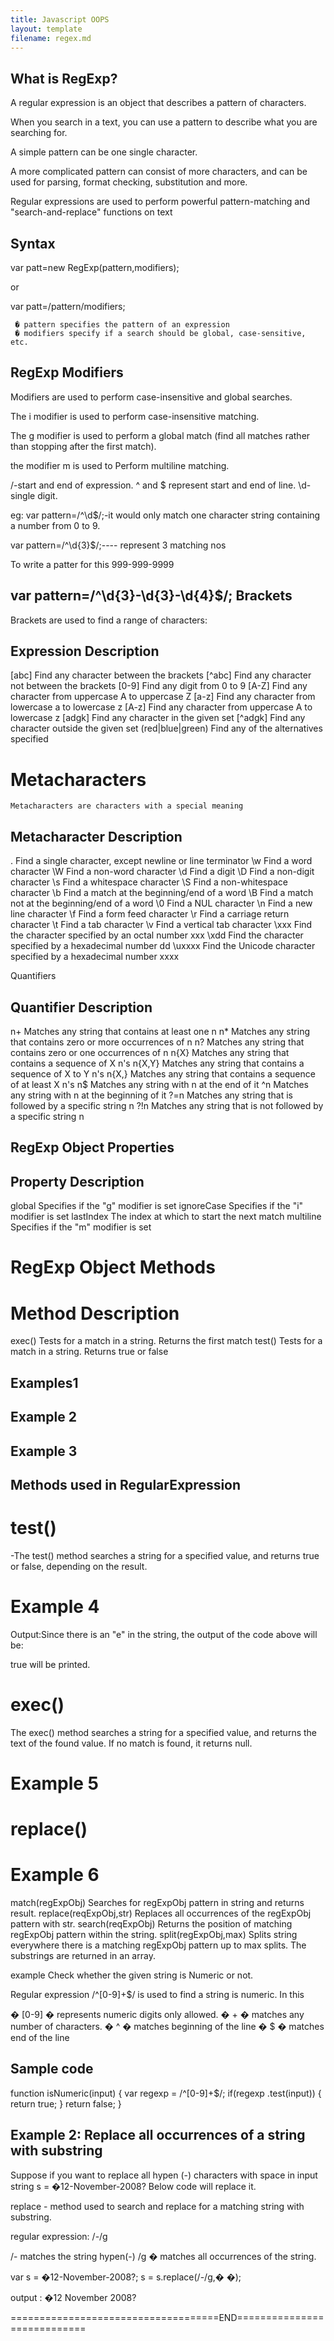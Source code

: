 ```yaml
---
title: Javascript OOPS
layout: template
filename: regex.md
--- 
```


What is RegExp?
------------------------
A regular expression is an object that describes a pattern of characters.

When you search in a text, you can use a pattern to describe what you are searching for.

A simple pattern can be one single character.

A more complicated pattern can consist of more characters, and can be used for parsing, format checking, substitution and more.

Regular expressions are used to perform powerful pattern-matching and "search-and-replace" functions on text


Syntax
-----------
var patt=new RegExp(pattern,modifiers);

or 

var patt=/pattern/modifiers;


	 � pattern specifies the pattern of an expression
   	 � modifiers specify if a search should be global, case-sensitive, etc.

RegExp Modifiers
-----------------------
Modifiers are used to perform case-insensitive and global searches.

The i modifier is used to perform case-insensitive matching.

The g modifier is used to perform a global match (find all matches rather than stopping after the first match).

the modifier m is used to Perform multiline matching. 

/-start and end of expression.
^ and $ represent start and end of line.
\d-single digit.

eg: var pattern=/^\d$/;-it would only match one character string containing a number from 0 to 9.
  
var pattern=/^\d{3}$/;---- represent 3 matching nos

To write a patter for this 999-999-9999

var pattern=/^\d{3}-\d{3}-\d{4}$/;
Brackets
-----------
Brackets are used to find a range of characters:

Expression 	Description 
--------------------------------------------------------------------------------
[abc] 		Find any character between the brackets 
[^abc] 		Find any character not between the brackets 
[0-9] 		Find any digit from 0 to 9 
[A-Z] 		Find any character from uppercase A to uppercase Z 
[a-z] 		Find any character from lowercase a to lowercase z 
[A-z] 		Find any character from uppercase A to lowercase z 
[adgk] 		Find any character in the given set 
[^adgk] 		Find any character outside the given set 
(red|blue|green) 	Find any of the alternatives specified 

Metacharacters
===========
	Metacharacters are characters with a special meaning

Metacharacter 		Description 
----------------------------------------------------------------------------------------------------------------
. 			Find a single character, except newline or line terminator 
\w 			Find a word character 
\W 			Find a non-word character 
\d 			Find a digit 
\D 			Find a non-digit character 
\s			Find a whitespace character 
\S 			Find a non-whitespace character 
\b 			Find a match at the beginning/end of a word 
\B 			Find a match not at the beginning/end of a word 
\0 			Find a NUL character 
\n 			Find a new line character 
\f 			Find a form feed character 
\r			Find a carriage return character 
\t 			Find a tab character 
\v 			Find a vertical tab character 
\xxx 			Find the character specified by an octal number xxx 
\xdd 			Find the character specified by a hexadecimal number dd 
\uxxxx 			Find the Unicode character specified by a hexadecimal number xxxx 


Quantifiers

Quantifier 			Description 
--------------------------------------------------------------
n+ 			Matches any string that contains at least one n 
n* 			Matches any string that contains zero or more occurrences of n 
n? 			Matches any string that contains zero or one occurrences of n 
n{X} 			Matches any string that contains a sequence of X n's 
n{X,Y} 			Matches any string that contains a sequence of X to Y n's 
n{X,} 			Matches any string that contains a sequence of at least X n's 
n$ 			Matches any string with n at the end of it 
^n			Matches any string with n at the beginning of it 
?=n 			Matches any string that is followed by a specific string n 
?!n 			Matches any string that is not followed by a specific string n 

RegExp Object Properties
---------------------------------
Property 			Description 
----------------------------------------------------------------------------------
global 			Specifies if the "g" modifier is set 
ignoreCase 		Specifies if the "i" modifier is set 
lastIndex 			The index at which to start the next match 
multiline 			Specifies if the "m" modifier is set 


RegExp Object Methods
=================
Method 			Description 
===============================
exec() 	Tests for a match in a string. Returns the first match 
test() 	Tests for a match in a string. Returns true or false 




Examples1
-------------
<!DOCTYPE html>
<html>
<body>

<script>
var str = "Welcome to TechMahindra";
var patt1 = /Techmahindra/i;
document.write(str.match(patt1));
</script>

</body>
</html>


Example 2
--------------
<!DOCTYPE html>
<html>
<body>

<script>

var str="ALL is Well and is good to see you hear?";
var patt1=/is/g;
document.write(str.match(patt1));

</script>

</body>
</html>


Example 3
-------------
<html>
<SCRIPT LANGUAGE='JavaScript'>
<!--
    var str = "A BC 5 DEF 135 Abc.<BR>"

    var span3to5 = new RegExp("[3-5]","g");
    document.write(str);
    document.write("Replace digits 3 to 5 with nines.<BR>");
    document.write(str.replace(span3to5,"9"));
    //-->
</SCRIPT>
</html>

Methods used in RegularExpression
----------------------------------------------
test()
====
  -The test() method searches a string for a specified value, and returns true or false, depending on the result.

Example 4
========
<!DOCTYPE html>
<html>
<body>

<script>
var patt1=new RegExp("e");

document.write(patt1.test("The best thing in my life is childhood"));
</script>

</body>
</html>

Output:Since there is an "e" in the string, the output of the code above will be:

true will be printed.


exec()
=====
The exec() method searches a string for a specified value, and returns the text of the found value. If no match is found, it returns null.

Example 5
========
<!DOCTYPE html>
<html>
<body>

<script>
var patt1=new RegExp("e");

document.write(patt1.test("The best thing in my life is childhood"));
</script>

</body>
</html>


replace()
======

Example 6
=======
<html>
<SCRIPT LANGUAGE='JavaScript'>
<!--
    var str = "A BC 5 DEF 135 Abc.<BR>"

    var span3to5 = new RegExp("[3-5]","g");
    document.write(str);
    document.write("Replace digits 3 to 5 with nines.<BR>");
    document.write(str.replace(span3to5,"9"));
    //-->
</SCRIPT>
</html>
 


match(regExpObj) 		Searches for regExpObj pattern in string and returns result. 
replace(reqExpObj,str) 	Replaces all occurrences of the regExpObj pattern with str. 
search(reqExpObj) 		Returns the position of matching regExpObj pattern within the string. 
split(regExpObj,max) 	Splits string everywhere there is a matching regExpObj pattern up to max splits. The substrings are returned in an array. 
 

example
	Check whether the given string is Numeric or not.

Regular expression  /^[0-9]+$/ is used to find a string is numeric. In this

� [0-9] � represents numeric digits only allowed.
� + � matches any number of characters.
� ^ � matches beginning of the line
� $ � matches end of the line

Sample code
----------------
function isNumeric(input)
{
var regexp = /^[0-9]+$/;
if(regexp .test(input))
{
return true;
}
return false;
}

Example 2: Replace all occurrences of a string with substring
------------------------------------------------------------------------------
Suppose if you want to replace all hypen (-) characters with space in input string s = �12-November-2008?
Below code will replace it.

replace - method used to search and replace for a matching string with substring.

regular expression:  /-/g

/- matches the string hypen(-)
/g � matches all occurrences of the string.

var s = �12-November-2008?;
s = s.replace(/-/g,� �);

output : �12 November 2008?





====================================END============================
